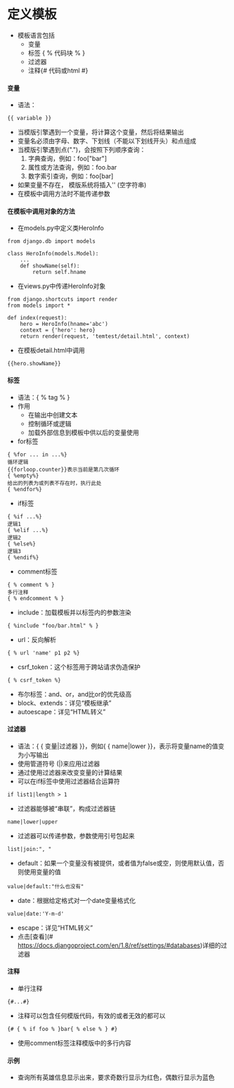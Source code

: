# 定义模板

- 模板语言包括
  - 变量
  - 标签 { % 代码块 % }
  - 过滤器
  - 注释{# 代码或html #}

#### 变量

- 语法：

```
{{ variable }}
```

- 当模版引擎遇到一个变量，将计算这个变量，然后将结果输出
- 变量名必须由字母、数字、下划线（不能以下划线开头）和点组成
- 当模版引擎遇到点(".")，会按照下列顺序查询：
  1. 字典查询，例如：foo["bar"]
  2. 属性或方法查询，例如：foo.bar
  3. 数字索引查询，例如：foo[bar]
- 如果变量不存在， 模版系统将插入'' (空字符串)
- 在模板中调用方法时不能传递参数

#### 在模板中调用对象的方法

- 在models.py中定义类HeroInfo

```
from django.db import models

class HeroInfo(models.Model):
    ...
    def showName(self):
        return self.hname
```

- 在views.py中传递HeroInfo对象

```
from django.shortcuts import render
from models import *

def index(request):
    hero = HeroInfo(hname='abc')
    context = {'hero': hero}
    return render(request, 'temtest/detail.html', context)
```

- 在模板detail.html中调用

```
{{hero.showName}}
```

#### 标签

- 语法：{ % tag % }
- 作用
  - 在输出中创建文本
  - 控制循环或逻辑
  - 加载外部信息到模板中供以后的变量使用
- for标签

```
{ %for ... in ...%}
循环逻辑
{{forloop.counter}}表示当前是第几次循环
{ %empty%}
给出的列表为或列表不存在时，执行此处
{ %endfor%}
```

- if标签

```
{ %if ...%}
逻辑1
{ %elif ...%}
逻辑2
{ %else%}
逻辑3
{ %endif%}
```

- comment标签

```
{ % comment % }
多行注释
{ % endcomment % }
```

- include：加载模板并以标签内的参数渲染

```
{ %include "foo/bar.html" % }
```

- url：反向解析

```
{ % url 'name' p1 p2 %}
```

- csrf_token：这个标签用于跨站请求伪造保护

```
{ % csrf_token %}
```

- 布尔标签：and、or，and比or的优先级高
- block、extends：详见“模板继承”
- autoescape：详见“HTML转义”

#### 过滤器

- 语法：{ { 变量|过滤器 }}，例如{ { name|lower }}，表示将变量name的值变为小写输出
- 使用管道符号 (|)来应用过滤器
- 通过使用过滤器来改变变量的计算结果
- 可以在if标签中使用过滤器结合运算符

```
if list1|length > 1
```

- 过滤器能够被“串联”，构成过滤器链

```
name|lower|upper
```

- 过滤器可以传递参数，参数使用引号包起来

```
list|join:", "
```

- default：如果一个变量没有被提供，或者值为false或空，则使用默认值，否则使用变量的值

```
value|default:"什么也没有"
```

- date：根据给定格式对一个date变量格式化

```
value|date:'Y-m-d'
```

- escape：详见“HTML转义”
- 点击[查看](# https://docs.djangoproject.com/en/1.8/ref/settings/#databases)详细的过滤器

#### 注释

- 单行注释

```
{#...#}
```

- 注释可以包含任何模版代码，有效的或者无效的都可以

```
{# { % if foo % }bar{ % else % } #}
```

- 使用comment标签注释模版中的多行内容

#### 示例

- 查询所有英雄信息显示出来，要求奇数行显示为红色，偶数行显示为蓝色
